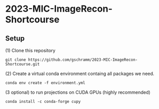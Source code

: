 # 2023-MIC-ImageRecon-Shortcourse

## Setup

(1) Clone this repository
```
git clone https://github.com/gschramm/2023-MIC-ImageRecon-Shortcourse.git
```

(2) Create a virtual conda environment containg all packages we need.
```
conda env create -f environment.yml
```

(3 optional) to run projections on CUDA GPUs (highly recommended)
```
conda install -c conda-forge cupy
```


